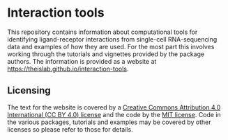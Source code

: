 # Interaction tools

This repository contains information about computational tools for identifying ligand-receptor interactions from single-cell RNA-sequencing data and examples of how they are used.
For the most part this involves working through the tutorials and vignettes provided by the package authors.
The information is provided as a website at https://theislab.github.io/interaction-tools.

## Licensing

The text for the website is covered by a [Creative Commons Attribution 4.0 International (CC BY 4.0) license][CC-BY] and the code by the [MIT license][MIT].
Code in the various packages, tutorials and examples may be covered by other licenses so please refer to those for details.

[CC-BY]: https://creativecommons.org/licenses/by/4.0/ "Creative Commons Attribution 4.0 International (CC BY 4.0) license"
[MIT]: https://choosealicense.com/licenses/mit/ "MIT license"
